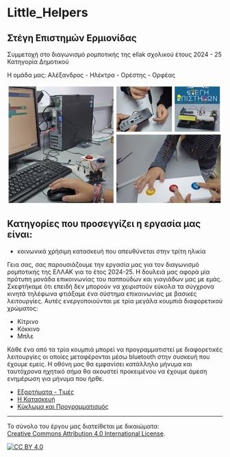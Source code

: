 # Little_Helpers
## Στέγη Επιστημών Ερμιονίδας

Συμμετοχή στο διαγωνισμό ρομποτικής της ellak σχολικού έτους 2024 - 25
Κατηγορία Δημοτικού

Η ομάδα μας: Αλέξανδρος - Ηλέκτρα - Ορέστης - Ορφέας  


![photo][def1]

## Κατηγορίες που προσεγγίζει η εργασία μας είναι:

- κοινωνικά χρήσιμη κατασκευή που απευθύνεται στην τρίτη ηλικία


Γεια σας, σας παρουσιάζουμε την εργασία μας για τον διαγωνισμό ρομποτικής  της ΕΛΛΑΚ για το έτος 2024-25.
Η δουλειά μας αφορά μία πρότυπη μονάδα επικοινωνίας του παππούδων και γιαγιάδων μας με εμάς. 
Σκεφτήκαμε ότι επειδή δεν μπορούν να χειριστούν εύκολα τα σύγχρονα κινητά τηλέφωνα φτιάξαμε ένα σύστημα επικοινωνίας με βασικές λειτουργίες.
Αυτές ενεργοποιούνται με τρία μεγάλα κουμπιά διαφορετικού χρώματος: 
- Κίτρινο  
- Κόκκινο
- Μπλε

Κάθε ένα από τα τρία κουμπιά μπορεί να προγραμματιστεί με διαφορετικές λειτουργίες οι οποίες μεταφέρονται μέσω bluetooth στην συσκευή που έχουμε εμείς. Η οθόνη μας θα εμφανίσει κατάλληλο μήνυμα και ταυτόχρονα ηχητικό σήμα θα ακουστεί προκειμένου να έχουμε άμεση ενημέρωση για μήνυμα που ήρθε.  



- [Εξαρτήματα - Τιμές](Εξαρτήματα/README.md)
- [Η Κατασκευή](Κατασκευή/README.md)
- [Κύκλωμα και Προγραμματισμός](Προγραμματισμός/README.md)


---

Το σύνολο του έργου μας διατείθεται με δικαιώματα:  
[Creative Commons Attribution 4.0 International License][cc-by]. 

[![CC BY 4.0][cc-by-image]][cc-by]

[cc-by]: http://creativecommons.org/licenses/by/4.0/
[cc-by-image]: https://i.creativecommons.org/l/by/4.0/88x31.png
[cc-by-shield]: https://img.shields.io/badge/License-CC%20BY%204.0-lightgrey.svg


[def1]: photos/FirstPage.jpg
